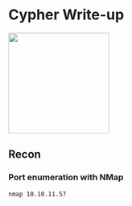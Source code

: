 # Cypher Write-up

<img src="https://labs.hackthebox.com/storage/avatars/765cd4be6f3a366ca83c7ea60bbcaaa8.png" width="200" height="200">

## Recon 

### Port enumeration with NMap

`nmap 10.10.11.57`
